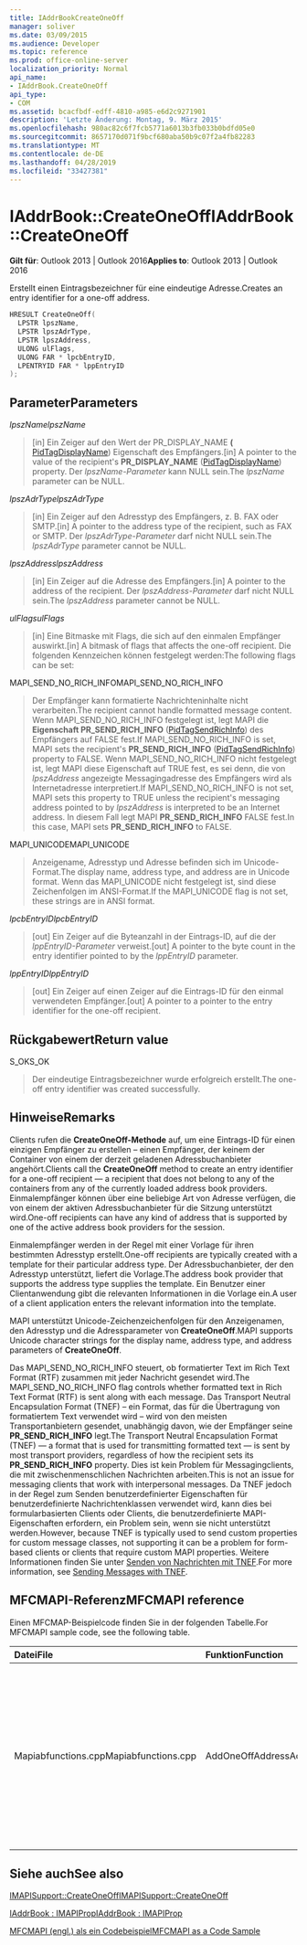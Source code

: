 ```yaml
---
title: IAddrBookCreateOneOff
manager: soliver
ms.date: 03/09/2015
ms.audience: Developer
ms.topic: reference
ms.prod: office-online-server
localization_priority: Normal
api_name:
- IAddrBook.CreateOneOff
api_type:
- COM
ms.assetid: bcacfbdf-edff-4810-a985-e6d2c9271901
description: 'Letzte Änderung: Montag, 9. März 2015'
ms.openlocfilehash: 980ac82c6f7fcb5771a6013b3fb033b0bdfd05e0
ms.sourcegitcommit: 8657170d071f9bcf680aba50b9c07f2a4fb82283
ms.translationtype: MT
ms.contentlocale: de-DE
ms.lasthandoff: 04/28/2019
ms.locfileid: "33427381"
---
```

# <a name="iaddrbookcreateoneoff"></a><span data-ttu-id="ac85e-103">IAddrBook::CreateOneOff</span><span class="sxs-lookup"><span data-stu-id="ac85e-103">IAddrBook::CreateOneOff</span></span>

  
  
<span data-ttu-id="ac85e-104">**Gilt für**: Outlook 2013 | Outlook 2016</span><span class="sxs-lookup"><span data-stu-id="ac85e-104">**Applies to**: Outlook 2013 | Outlook 2016</span></span> 
  
<span data-ttu-id="ac85e-105">Erstellt einen Eintragsbezeichner für eine eindeutige Adresse.</span><span class="sxs-lookup"><span data-stu-id="ac85e-105">Creates an entry identifier for a one-off address.</span></span>
  
```cpp
HRESULT CreateOneOff(
  LPSTR lpszName,
  LPSTR lpszAdrType,
  LPSTR lpszAddress,
  ULONG ulFlags,
  ULONG FAR * lpcbEntryID,
  LPENTRYID FAR * lppEntryID
);
```

## <a name="parameters"></a><span data-ttu-id="ac85e-106">Parameter</span><span class="sxs-lookup"><span data-stu-id="ac85e-106">Parameters</span></span>

 <span data-ttu-id="ac85e-107">_lpszName_</span><span class="sxs-lookup"><span data-stu-id="ac85e-107">_lpszName_</span></span>
  
> <span data-ttu-id="ac85e-108">[in] Ein Zeiger auf den Wert der PR_DISPLAY_NAME **(** [PidTagDisplayName](pidtagdisplayname-canonical-property.md)) Eigenschaft des Empfängers.</span><span class="sxs-lookup"><span data-stu-id="ac85e-108">[in] A pointer to the value of the recipient's **PR_DISPLAY_NAME** ([PidTagDisplayName](pidtagdisplayname-canonical-property.md)) property.</span></span> <span data-ttu-id="ac85e-109">Der  _lpszName-Parameter_ kann NULL sein.</span><span class="sxs-lookup"><span data-stu-id="ac85e-109">The  _lpszName_ parameter can be NULL.</span></span> 
    
 <span data-ttu-id="ac85e-110">_lpszAdrType_</span><span class="sxs-lookup"><span data-stu-id="ac85e-110">_lpszAdrType_</span></span>
  
> <span data-ttu-id="ac85e-111">[in] Ein Zeiger auf den Adresstyp des Empfängers, z. B. FAX oder SMTP.</span><span class="sxs-lookup"><span data-stu-id="ac85e-111">[in] A pointer to the address type of the recipient, such as FAX or SMTP.</span></span> <span data-ttu-id="ac85e-112">Der  _lpszAdrType-Parameter_ darf nicht NULL sein.</span><span class="sxs-lookup"><span data-stu-id="ac85e-112">The  _lpszAdrType_ parameter cannot be NULL.</span></span> 
    
 <span data-ttu-id="ac85e-113">_lpszAddress_</span><span class="sxs-lookup"><span data-stu-id="ac85e-113">_lpszAddress_</span></span>
  
> <span data-ttu-id="ac85e-114">[in] Ein Zeiger auf die Adresse des Empfängers.</span><span class="sxs-lookup"><span data-stu-id="ac85e-114">[in] A pointer to the address of the recipient.</span></span> <span data-ttu-id="ac85e-115">Der  _lpszAddress-Parameter_ darf nicht NULL sein.</span><span class="sxs-lookup"><span data-stu-id="ac85e-115">The  _lpszAddress_ parameter cannot be NULL.</span></span> 
    
 <span data-ttu-id="ac85e-116">_ulFlags_</span><span class="sxs-lookup"><span data-stu-id="ac85e-116">_ulFlags_</span></span>
  
> <span data-ttu-id="ac85e-117">[in] Eine Bitmaske mit Flags, die sich auf den einmalen Empfänger auswirkt.</span><span class="sxs-lookup"><span data-stu-id="ac85e-117">[in] A bitmask of flags that affects the one-off recipient.</span></span> <span data-ttu-id="ac85e-118">Die folgenden Kennzeichen können festgelegt werden:</span><span class="sxs-lookup"><span data-stu-id="ac85e-118">The following flags can be set:</span></span>
    
<span data-ttu-id="ac85e-119">MAPI_SEND_NO_RICH_INFO</span><span class="sxs-lookup"><span data-stu-id="ac85e-119">MAPI_SEND_NO_RICH_INFO</span></span> 
  
> <span data-ttu-id="ac85e-120">Der Empfänger kann formatierte Nachrichteninhalte nicht verarbeiten.</span><span class="sxs-lookup"><span data-stu-id="ac85e-120">The recipient cannot handle formatted message content.</span></span> <span data-ttu-id="ac85e-121">Wenn MAPI_SEND_NO_RICH_INFO festgelegt ist, legt MAPI die **Eigenschaft PR_SEND_RICH_INFO** ([PidTagSendRichInfo](pidtagsendrichinfo-canonical-property.md)) des Empfängers auf FALSE fest.</span><span class="sxs-lookup"><span data-stu-id="ac85e-121">If MAPI_SEND_NO_RICH_INFO is set, MAPI sets the recipient's **PR_SEND_RICH_INFO** ([PidTagSendRichInfo](pidtagsendrichinfo-canonical-property.md)) property to FALSE.</span></span> <span data-ttu-id="ac85e-122">Wenn MAPI_SEND_NO_RICH_INFO nicht festgelegt ist, legt MAPI diese Eigenschaft auf TRUE fest, es sei denn, die von  _lpszAddress_ angezeigte Messagingadresse des Empfängers wird als Internetadresse interpretiert.</span><span class="sxs-lookup"><span data-stu-id="ac85e-122">If MAPI_SEND_NO_RICH_INFO is not set, MAPI sets this property to TRUE unless the recipient's messaging address pointed to by  _lpszAddress_ is interpreted to be an Internet address.</span></span> <span data-ttu-id="ac85e-123">In diesem Fall legt MAPI **PR_SEND_RICH_INFO** FALSE fest.</span><span class="sxs-lookup"><span data-stu-id="ac85e-123">In this case, MAPI sets **PR_SEND_RICH_INFO** to FALSE.</span></span> 
    
<span data-ttu-id="ac85e-124">MAPI_UNICODE</span><span class="sxs-lookup"><span data-stu-id="ac85e-124">MAPI_UNICODE</span></span> 
  
> <span data-ttu-id="ac85e-125">Anzeigename, Adresstyp und Adresse befinden sich im Unicode-Format.</span><span class="sxs-lookup"><span data-stu-id="ac85e-125">The display name, address type, and address are in Unicode format.</span></span> <span data-ttu-id="ac85e-126">Wenn das MAPI_UNICODE nicht festgelegt ist, sind diese Zeichenfolgen im ANSI-Format.</span><span class="sxs-lookup"><span data-stu-id="ac85e-126">If the MAPI_UNICODE flag is not set, these strings are in ANSI format.</span></span>
    
 <span data-ttu-id="ac85e-127">_lpcbEntryID_</span><span class="sxs-lookup"><span data-stu-id="ac85e-127">_lpcbEntryID_</span></span>
  
> <span data-ttu-id="ac85e-128">[out] Ein Zeiger auf die Byteanzahl in der Eintrags-ID, auf die der  _lppEntryID-Parameter_ verweist.</span><span class="sxs-lookup"><span data-stu-id="ac85e-128">[out] A pointer to the byte count in the entry identifier pointed to by the  _lppEntryID_ parameter.</span></span> 
    
 <span data-ttu-id="ac85e-129">_lppEntryID_</span><span class="sxs-lookup"><span data-stu-id="ac85e-129">_lppEntryID_</span></span>
  
> <span data-ttu-id="ac85e-130">[out] Ein Zeiger auf einen Zeiger auf die Eintrags-ID für den einmal verwendeten Empfänger.</span><span class="sxs-lookup"><span data-stu-id="ac85e-130">[out] A pointer to a pointer to the entry identifier for the one-off recipient.</span></span>
    
## <a name="return-value"></a><span data-ttu-id="ac85e-131">Rückgabewert</span><span class="sxs-lookup"><span data-stu-id="ac85e-131">Return value</span></span>

<span data-ttu-id="ac85e-132">S_OK</span><span class="sxs-lookup"><span data-stu-id="ac85e-132">S_OK</span></span> 
  
> <span data-ttu-id="ac85e-133">Der eindeutige Eintragsbezeichner wurde erfolgreich erstellt.</span><span class="sxs-lookup"><span data-stu-id="ac85e-133">The one-off entry identifier was created successfully.</span></span>
    
## <a name="remarks"></a><span data-ttu-id="ac85e-134">Hinweise</span><span class="sxs-lookup"><span data-stu-id="ac85e-134">Remarks</span></span>

<span data-ttu-id="ac85e-135">Clients rufen die **CreateOneOff-Methode** auf, um eine Eintrags-ID für einen einzigen Empfänger zu erstellen – einen Empfänger, der keinem der Container von einem der derzeit geladenen Adressbuchanbieter angehört.</span><span class="sxs-lookup"><span data-stu-id="ac85e-135">Clients call the **CreateOneOff** method to create an entry identifier for a one-off recipient — a recipient that does not belong to any of the containers from any of the currently loaded address book providers.</span></span> <span data-ttu-id="ac85e-136">Einmalempfänger können über eine beliebige Art von Adresse verfügen, die von einem der aktiven Adressbuchanbieter für die Sitzung unterstützt wird.</span><span class="sxs-lookup"><span data-stu-id="ac85e-136">One-off recipients can have any kind of address that is supported by one of the active address book providers for the session.</span></span> 
  
<span data-ttu-id="ac85e-137">Einmalempfänger werden in der Regel mit einer Vorlage für ihren bestimmten Adresstyp erstellt.</span><span class="sxs-lookup"><span data-stu-id="ac85e-137">One-off recipients are typically created with a template for their particular address type.</span></span> <span data-ttu-id="ac85e-138">Der Adressbuchanbieter, der den Adresstyp unterstützt, liefert die Vorlage.</span><span class="sxs-lookup"><span data-stu-id="ac85e-138">The address book provider that supports the address type supplies the template.</span></span> <span data-ttu-id="ac85e-139">Ein Benutzer einer Clientanwendung gibt die relevanten Informationen in die Vorlage ein.</span><span class="sxs-lookup"><span data-stu-id="ac85e-139">A user of a client application enters the relevant information into the template.</span></span>
  
<span data-ttu-id="ac85e-140">MAPI unterstützt Unicode-Zeichenzeichenfolgen für den Anzeigenamen, den Adresstyp und die Adressparameter von **CreateOneOff**.</span><span class="sxs-lookup"><span data-stu-id="ac85e-140">MAPI supports Unicode character strings for the display name, address type, and address parameters of **CreateOneOff**.</span></span>
  
<span data-ttu-id="ac85e-141">Das MAPI_SEND_NO_RICH_INFO steuert, ob formatierter Text im Rich Text Format (RTF) zusammen mit jeder Nachricht gesendet wird.</span><span class="sxs-lookup"><span data-stu-id="ac85e-141">The MAPI_SEND_NO_RICH_INFO flag controls whether formatted text in Rich Text Format (RTF) is sent along with each message.</span></span> <span data-ttu-id="ac85e-142">Das Transport Neutral Encapsulation Format (TNEF) – ein Format, das für die Übertragung von formatiertem Text verwendet wird – wird von den meisten Transportanbietern gesendet, unabhängig davon, wie der Empfänger seine **PR_SEND_RICH_INFO** legt.</span><span class="sxs-lookup"><span data-stu-id="ac85e-142">The Transport Neutral Encapsulation Format (TNEF) — a format that is used for transmitting formatted text — is sent by most transport providers, regardless of how the recipient sets its **PR_SEND_RICH_INFO** property.</span></span> <span data-ttu-id="ac85e-143">Dies ist kein Problem für Messagingclients, die mit zwischenmenschlichen Nachrichten arbeiten.</span><span class="sxs-lookup"><span data-stu-id="ac85e-143">This is not an issue for messaging clients that work with interpersonal messages.</span></span> <span data-ttu-id="ac85e-144">Da TNEF jedoch in der Regel zum Senden benutzerdefinierter Eigenschaften für benutzerdefinierte Nachrichtenklassen verwendet wird, kann dies bei formularbasierten Clients oder Clients, die benutzerdefinierte MAPI-Eigenschaften erfordern, ein Problem sein, wenn sie nicht unterstützt werden.</span><span class="sxs-lookup"><span data-stu-id="ac85e-144">However, because TNEF is typically used to send custom properties for custom message classes, not supporting it can be a problem for form-based clients or clients that require custom MAPI properties.</span></span> <span data-ttu-id="ac85e-145">Weitere Informationen finden Sie unter [Senden von Nachrichten mit TNEF](sending-messages-with-tnef.md).</span><span class="sxs-lookup"><span data-stu-id="ac85e-145">For more information, see [Sending Messages with TNEF](sending-messages-with-tnef.md).</span></span>
  
## <a name="mfcmapi-reference"></a><span data-ttu-id="ac85e-146">MFCMAPI-Referenz</span><span class="sxs-lookup"><span data-stu-id="ac85e-146">MFCMAPI reference</span></span>

<span data-ttu-id="ac85e-147">Einen MFCMAP-Beispielcode finden Sie in der folgenden Tabelle.</span><span class="sxs-lookup"><span data-stu-id="ac85e-147">For MFCMAPI sample code, see the following table.</span></span>
  
|<span data-ttu-id="ac85e-148">**Datei**</span><span class="sxs-lookup"><span data-stu-id="ac85e-148">**File**</span></span>|<span data-ttu-id="ac85e-149">**Funktion**</span><span class="sxs-lookup"><span data-stu-id="ac85e-149">**Function**</span></span>|<span data-ttu-id="ac85e-150">**Comment**</span><span class="sxs-lookup"><span data-stu-id="ac85e-150">**Comment**</span></span>|
|:-----|:-----|:-----|
|<span data-ttu-id="ac85e-151">Mapiabfunctions.cpp</span><span class="sxs-lookup"><span data-stu-id="ac85e-151">Mapiabfunctions.cpp</span></span>  <br/> |<span data-ttu-id="ac85e-152">AddOneOffAddress</span><span class="sxs-lookup"><span data-stu-id="ac85e-152">AddOneOffAddress</span></span>  <br/> |<span data-ttu-id="ac85e-153">MFCMAPI verwendet die **CreateOneOff-Methode,** um eine Eintrags-ID für eine Adresse zu erstellen, die in keinem Adressbuch gefunden wird.</span><span class="sxs-lookup"><span data-stu-id="ac85e-153">MFCMAPI uses the **CreateOneOff** method to create an entry ID for an address that is not found in any address book.</span></span>  <br/> |
   
## <a name="see-also"></a><span data-ttu-id="ac85e-154">Siehe auch</span><span class="sxs-lookup"><span data-stu-id="ac85e-154">See also</span></span>



[<span data-ttu-id="ac85e-155">IMAPISupport::CreateOneOff</span><span class="sxs-lookup"><span data-stu-id="ac85e-155">IMAPISupport::CreateOneOff</span></span>](imapisupport-createoneoff.md)
  
[<span data-ttu-id="ac85e-156">IAddrBook : IMAPIProp</span><span class="sxs-lookup"><span data-stu-id="ac85e-156">IAddrBook : IMAPIProp</span></span>](iaddrbookimapiprop.md)


[<span data-ttu-id="ac85e-157">MFCMAPI (engl.) als ein Codebeispiel</span><span class="sxs-lookup"><span data-stu-id="ac85e-157">MFCMAPI as a Code Sample</span></span>](mfcmapi-as-a-code-sample.md)

